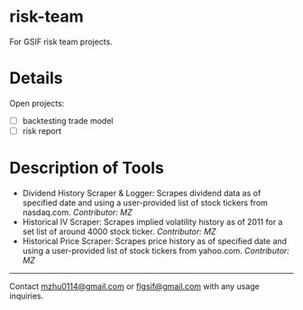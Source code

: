 # risk-team
For GSIF risk team projects. 

# Details
Open projects: 
- [ ] backtesting trade model
- [ ] risk report

# Description of Tools
- Dividend History Scraper & Logger: Scrapes dividend data as of specified date and using a user-provided list of stock tickers from nasdaq.com. *Contributor: MZ*
- Historical IV Scraper: Scrapes implied volatility history as of 2011 for a set list of around 4000 stock ticker. *Contributor: MZ*
- Historical Price Scraper: Scrapes price history as of specified date and using a user-provided list of stock tickers from yahoo.com. *Contributor: MZ*

---

Contact mzhu0114@gmail.com or flgsif@gmail.com with any usage inquiries. 

